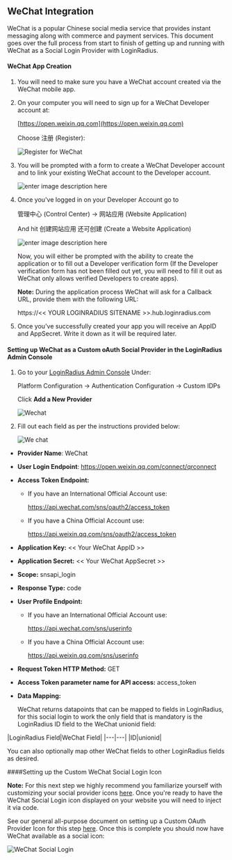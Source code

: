 ## WeChat Integration

WeChat is a popular Chinese social media service that provides instant messaging along with commerce and payment services. This document goes over the full process from start to finish of getting up and running with WeChat as a Social Login Provider with LoginRadius.

#### WeChat App Creation

1. You will need to make sure you have a WeChat account created via the WeChat mobile app.

2. On your computer you will need to sign up for a WeChat Developer account at: 

	[https://open.weixin.qq.com](https://open.weixin.qq.com)

	Choose 注册 (Register):

	![Register for WeChat](https://apidocs.lrcontent.com/images/Edit1-1_278995a061e64500214.09755099.png "Register for WeChat")

3. You will be prompted with a form to create a WeChat Developer account and to link your existing WeChat account to the Developer account.

	![enter image description here](https://apidocs.lrcontent.com/images/developerform_238515a0620ea00ab08.56742802.png "")

4. Once you've logged in on your Developer Account go to

	管理中心 (Control Center) -> 网站应用 (Website Application)

	And hit 创建网站应用 还可创建 (Create a Website Application)

	![enter image description here](https://apidocs.lrcontent.com/images/edit2-1_300995a061eb3cf4c21.90241457.png "")

	Now, you will either be prompted with the ability to create the application or to fill out a Developer verification form (If the Developer verification form has not been filled out yet, you will need to fill it out as WeChat only allows verified Developers to create apps).

	**Note:** During the application process WeChat will ask for a Callback URL, provide them with the following URL:

	https://<< YOUR LOGINRADIUS SITENAME >>.hub.loginradius.com

5. Once you've successfully created your app you will receive an AppID and AppSecret. Write it down as it will be required later.


#### Setting up WeChat as a Custom oAuth Social Provider in the LoginRadius Admin Console

1. Go to your [LoginRadius Admin Console](https://adminconsole.loginradius.com) Under:

	Platform Configuration -> Authentication Configuration -> Custom IDPs
	
	Click **Add a New Provider**

	![Wechat](https://apidocs.lrcontent.com/images/Custom_Idps_LoginRadius_User_Dashboard-1-1_180345eda17f5f3ade6.79330247.png "OAuth Provider")

2. Fill out each field as per the instructions provided below:

	![We chat](https://apidocs.lrcontent.com/images/Custom_Idps_LoginRadius_User_Dashboard-3_279245eda197cac8479.13892890.png "Provider Form")


- **Provider Name**: WeChat

- **User Login Endpoint**: https://open.weixin.qq.com/connect/qrconnect
	
	
- **Access Token Endpoint:** 

	- If you have an International Official Account use:

		https://api.wechat.com/sns/oauth2/access_token
	
	- If you have a China Official Account use:

		https://api.weixin.qq.com/sns/oauth2/access_token

- **Application Key:**  << Your WeChat AppID >>

- **Application Secret:**  << Your WeChat AppSecret >> 

- **Scope:**  snsapi_login

- **Response Type:** code

- **User Profile Endpoint:**

	- If you have an International Official Account use:

		https://api.wechat.com/sns/userinfo
	
	- If you have a China Official Account use:

		https://api.weixin.qq.com/sns/userinfo

- **Request Token HTTP Method:** GET

- **Access Token parameter name for API access:** access_token

- **Data Mapping:**

	WeChat returns datapoints that can be mapped to fields in LoginRadius, for this social login to work the only field that is mandatory is the LoginRadius ID field to the WeChat unionid field:

|LoginRadius Field|WeChat Field|
	|---|---|
	|ID|unionid|

You can also optionally map other WeChat fields to other 	LoginRadius fields as desired.



####Setting up the Custom WeChat Social Login Icon

**Note:** For this next step we highly recommend you familiarize yourself with customizing your social provider icons [here](/api/v2/user-registration/user-registration-getting-started#socialinterfacecustomization10). Once you're ready to have the WeChat Social Login icon displayed on your website you will need to inject it via code.

See our general all-purpose document on setting up a Custom OAuth Provider Icon for this step [here](/api/v2/custom-identity-provider/custom-oauth-provider#settingupthecustomicon1). Once this is complete you should now have WeChat available as a social icon:

![WeChat Social Login](https://apidocs.lrcontent.com/images/Social-Login_33285a062123839806.18218724.png "WeChat Social Login")
